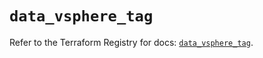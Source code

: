 # `data_vsphere_tag`

Refer to the Terraform Registry for docs: [`data_vsphere_tag`](https://registry.terraform.io/providers/hashicorp/vsphere/2.12.0/docs/data-sources/tag).

